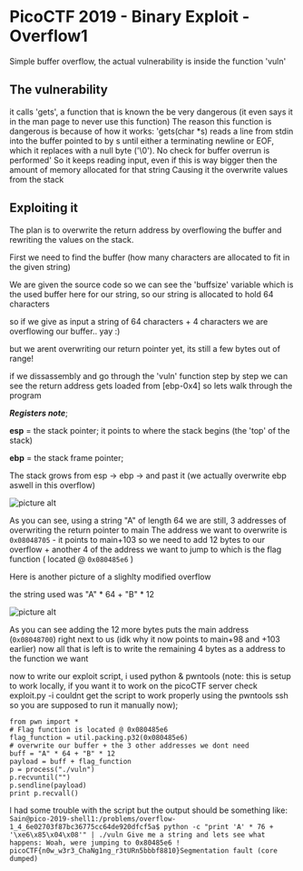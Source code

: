 # PicoCTF 2019 - Binary Exploit - Overflow1

Simple buffer overflow,
the actual vulnerability is inside the function 'vuln'

## The vulnerability
it calls 'gets', a function that is known the be very dangerous (it even says it in the man page to never use this function)
The reason this function is dangerous is because of how it works:
'gets(char \*s)  reads a line from stdin into the buffer pointed to by s until either a terminating newline or EOF, which it replaces with a null byte ('\\0').  No check for buffer overrun is performed'
So it keeps reading input, even if this is way bigger then the amount of memory allocated for that string
Causing it the overwrite values from the stack

## Exploiting it
The plan is to overwrite the return address by overflowing the buffer and rewriting the values on the stack.

First we need to find the buffer (how many characters are allocated to fit in the given string)

We are given the source code so we can see the 'buffsize' variable which is the used buffer here for our string, so our string is allocated to hold 64 characters

so if we give as input a string of 64 characters + 4 characters we are overflowing our buffer.. yay :)

but we arent overwriting our return pointer yet, its still a few bytes out of range!

if we dissassembly and go through the 'vuln' function step by step we can see the return address gets loaded from [ebp-0x4]
so lets walk through the program

___Registers note___;

__esp__ = the stack pointer; it points to where the stack begins (the 'top' of the stack)

__ebp__ = the stack frame pointer;

The stack grows from esp -> ebp -> and past it 
(we actually overwrite ebp aswell in this overflow)

![picture alt](https://i.gyazo.com/4f6fe4c601e114590933f72ca9aa6f54.png)

As you can see, using a string "A" of length 64 we are still, 3 addresses of overwriting the return pointer to main
The address we want to overwrite is  `0x08048705` - it points to main+103
so we need to add 12 bytes to our overflow + another 4 of the address we want to jump to which is the flag function ( located @ `0x080485e6` )

Here is another picture of a slighlty modified overflow

the string used was "A" * 64 + "B" * 12

![picture alt](https://i.gyazo.com/14afae29edec7341bbc230d6743d7574.png)

As you can see adding the 12 more bytes puts the main address (`0x08048700`) right next to us 
(idk why it now points to main+98 and +103 earlier) 
now all that is left is to write the remaining 4 bytes as a address to the function we want

now to write our exploit script, i used python & pwntools (note: this is setup to work locally, if you want it to work on the picoCTF server check exploit.py -i couldnt get the script to work properly using the pwntools ssh so you are supposed to run it manually now);

```
from pwn import *
# Flag function is located @ 0x080485e6
flag_function = util.packing.p32(0x080485e6)
# overwrite our buffer + the 3 other addresses we dont need
buff = "A" * 64 + "B" * 12
payload = buff + flag_function
p = process("./vuln")
p.recvuntil("")
p.sendline(payload)
print p.recvall()
```

I had some trouble with the script but the output should be something like:
`
Sain@pico-2019-shell1:/problems/overflow-1_4_6e02703f87bc36775cc64de920dfcf5a$ python -c "print 'A' * 76 + '\xe6\x85\x04\x08'" | ./vuln
Give me a string and lets see what happens:
Woah, were jumping to 0x80485e6 !
picoCTF{n0w_w3r3_ChaNg1ng_r3tURn5bbbf8810}Segmentation fault (core dumped)
`